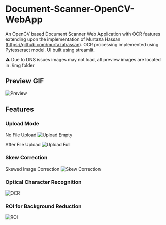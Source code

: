 # Document-Scanner-OpenCV-WebApp

An OpenCV based Document Scanner Web Application with OCR features extending upon the implementation of Murtaza Hassan (https://github.com/murtazahassan). OCR processing implemented using Pytesseract model.  UI built using streamlit.

⚠️ Due to DNS issues images may not load, all preview images are located in ./img folder

## Preview GIF

![Preview](./img/preview.gif "Preview")

## Features

### Upload Mode

No File Upload
![Upload Empty](./img/upload_empty.png "Upload Empty")

After File Upload
![Upload Full](./img/upload_full.png "Upload Full")

### Skew Correction

Skewed Image Correction
![Skew Correction](./img/skew.png "Skew Correction")

### Optical Character Recognition

![OCR](./img/roi.png "OCR")

### ROI for Background Reduction

![ROI](./img/ocr.png "ROI")





